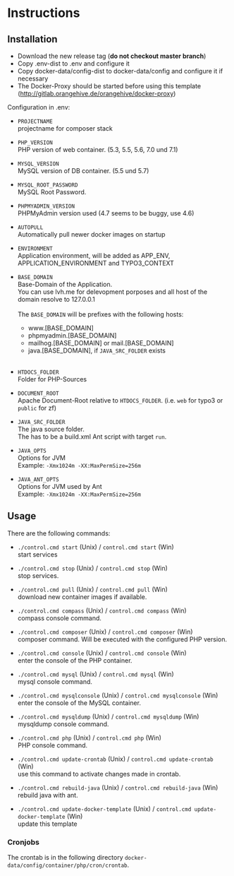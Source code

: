 # Instructions

## Installation

* Download the new release tag (**do not checkout master branch**)
* Copy .env-dist to .env and configure it
* Copy docker-data/config-dist to docker-data/config and configure it if necessary
* The Docker-Proxy should be started before using this template (http://gitlab.orangehive.de/orangehive/docker-proxy)

Configuration in .env:

* `PROJECTNAME`<br />
    projectname for composer stack

* `PHP_VERSION`<br />
    PHP version of web container. (5.3, 5.5, 5.6, 7.0 und 7.1)

* `MYSQL_VERSION`<br />
    MySQL version of DB container. (5.5 und 5.7)

* `MYSQL_ROOT_PASSWORD`<br />
    MySQL Root Password.

* `PHPMYADMIN_VERSION`<br />
    PHPMyAdmin version used (4.7 seems to be buggy, use 4.6)

* `AUTOPULL`<br />
    Automatically pull newer docker images on startup

* `ENVIRONMENT`<br />
    Application environment, will be added as APP_ENV, APPLICATION_ENVIRONMENT and TYPO3_CONTEXT

* `BASE_DOMAIN`<br />
    Base-Domain of the Application.<br />
    You can use lvh.me for delevopment porposes and all host of the domain resolve to 127.0.0.1<br />
    <br />
    The `BASE_DOMAIN` will be prefixes with the following hosts:
    
    - w<span>ww</span>.[BASE_DOMAIN]
    - phpmyadmin.[BASE_DOMAIN]
    - mailhog.[BASE_DOMAIN] or mail.[BASE_DOMAIN]
    - java.[BASE_DOMAIN], if `JAVA_SRC_FOLDER` exists
    <br /><br />

* `HTDOCS_FOLDER`<br />
    Folder for PHP-Sources

* `DOCUMENT_ROOT`<br />
    Apache Document-Root relative to `HTDOCS_FOLDER`. (i.e. `web` for typo3 or `public` for zf)

* `JAVA_SRC_FOLDER`<br />
    The java source folder.<br />
    The has to be a build.xml Ant script with target `run`.

* `JAVA_OPTS`<br />
    Options for JVM<br />
    Example: `-Xmx1024m -XX:MaxPermSize=256m`

* `JAVA_ANT_OPTS`<br />
    Options for JVM used by Ant<br />
    Example: `-Xmx1024m -XX:MaxPermSize=256m`


## Usage

There are the following commands:

* `./control.cmd start` (Unix) / `control.cmd start` (Win)<br />
    start services
 
* `./control.cmd stop` (Unix) / `control.cmd stop` (Win)<br />
    stop services.

* `./control.cmd pull` (Unix) / `control.cmd pull` (Win)<br />
    download new container images if available.

* `./control.cmd compass` (Unix) / `control.cmd compass` (Win)<br />
    compass console command.

* `./control.cmd composer` (Unix) / `control.cmd composer` (Win)<br />
    composer command. Will be executed with the configured PHP version.

* `./control.cmd console` (Unix) / `control.cmd console` (Win)<br />
    enter the console of the PHP container.

* `./control.cmd mysql` (Unix) / `control.cmd mysql` (Win)<br />
    mysql console command.

* `./control.cmd mysqlconsole` (Unix) / `control.cmd mysqlconsole` (Win)<br />
    enter the console of the MySQL container.

* `./control.cmd mysqldump` (Unix) / `control.cmd mysqldump` (Win)<br />
    mysqldump console command.

* `./control.cmd php` (Unix) / `control.cmd php` (Win)<br />
    PHP console command.

* `./control.cmd update-crontab` (Unix) / `control.cmd update-crontab` (Win)<br />
    use this command to activate changes made in crontab.

* `./control.cmd rebuild-java` (Unix) / `control.cmd rebuild-java` (Win)<br />
    rebuild java with ant.

* `./control.cmd update-docker-template` (Unix) / `control.cmd update-docker-template` (Win)<br />
    update this template


### Cronjobs
The crontab is in the following directory `docker-data/config/container/php/cron/crontab`.

